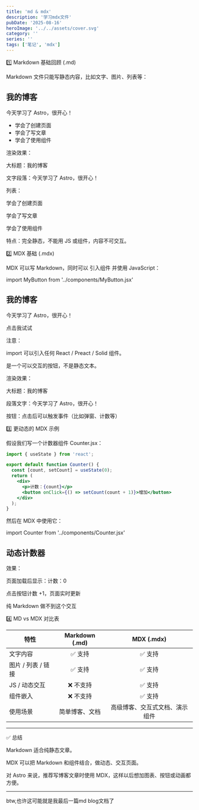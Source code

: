 ```yaml
---
title: 'md & mdx'
description: '学习mdx文件'
pubDate: '2025-08-16'
heroImage: '../../assets/cover.svg'
category: ''
series: ''
tags: ['笔记', 'mdx']
---
```


1️⃣ Markdown 基础回顾 (.md)

Markdown 文件只能写静态内容，比如文字、图片、列表等：

## 我的博客

今天学习了 Astro，很开心！

- 学会了创建页面
- 学会了写文章
- 学会了使用组件

渲染效果：

大标题：我的博客

文字段落：今天学习了 Astro，很开心！

列表：

学会了创建页面

学会了写文章

学会了使用组件

特点：完全静态，不能用 JS 或组件，内容不可交互。

2️⃣ MDX 基础 (.mdx)

MDX 可以写 Markdown，同时可以 引入组件 并使用 JavaScript：

import MyButton from '../components/MyButton.jsx'

## 我的博客

今天学习了 Astro，很开心！

<MyButton>点击我试试</MyButton>


注意：

import 可以引入任何 React / Preact / Solid 组件。

<MyButton> 是一个可以交互的按钮，不是静态文本。

渲染效果：

大标题：我的博客

段落文字：今天学习了 Astro，很开心！

按钮：点击后可以触发事件（比如弹窗、计数等）

3️⃣ 更动态的 MDX 示例

假设我们写一个计数器组件 Counter.jsx：

``` jsx
import { useState } from 'react';

export default function Counter() {
  const [count, setCount] = useState(0);
  return (
    <div>
      <p>计数：{count}</p>
      <button onClick={() => setCount(count + 1)}>增加</button>
    </div>
  );
}
```

然后在 MDX 中使用它：

import Counter from '../components/Counter.jsx'

## 动态计数器

<Counter />

效果：

页面加载后显示：计数：0

点击按钮计数 +1，页面实时更新

纯 Markdown 做不到这个交互

4️⃣ MD vs MDX 对比表

| 特性           | Markdown (.md) | MDX (.mdx) |
| -------------- | :-------------: | :--------: |
| 文字内容       | ✅ 支持         | ✅ 支持    |
| 图片 / 列表 / 链接 | ✅ 支持     | ✅ 支持    |
| JS / 动态交互  | ❌ 不支持       | ✅ 支持    |
| 组件嵌入       | ❌ 不支持       | ✅ 支持    |
| 使用场景       | 简单博客、文档  | 高级博客、交互式文档、演示组件 |

---

✅ 总结

Markdown 适合纯静态文章。

MDX 可以把 Markdown 和组件结合，做动态、交互页面。

对 Astro 来说，推荐写博客文章时使用 MDX，这样以后想加图表、按钮或动画都方便。

---

btw,也许这可能就是我最后一篇md blog文档了
